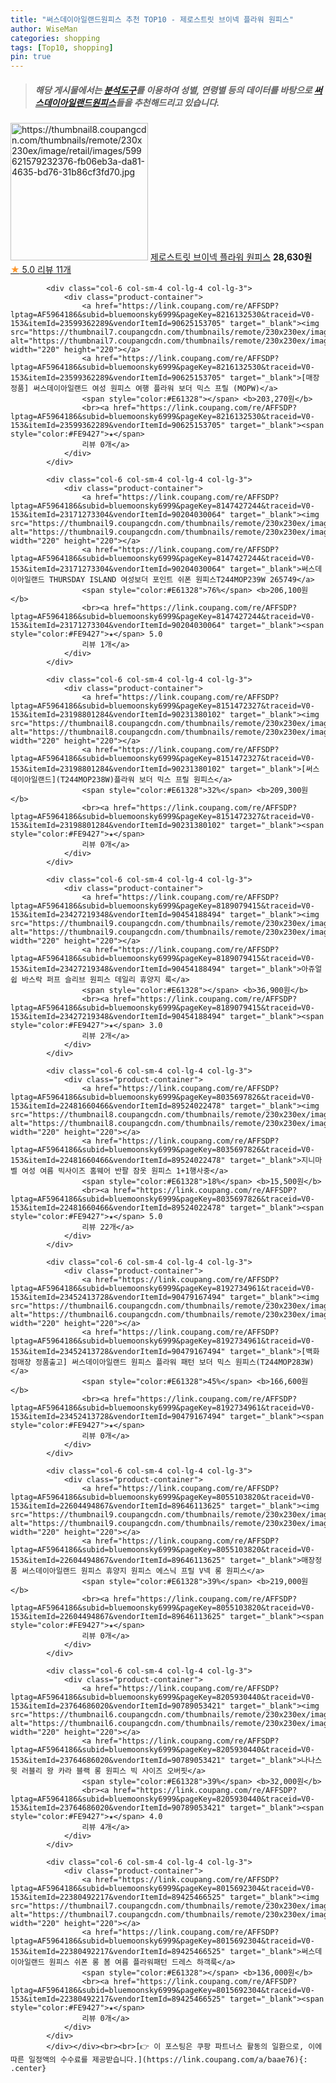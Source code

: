 ```yaml
---
title: "써스데이아일랜드원피스 추천 TOP10 - 제로스트릿 브이넥 플라워 원피스"
author: WiseMan
categories: shopping
tags: [Top10, shopping]
pin: true
---
```


> ##### 해당 게시물에서는 [**분석도구**](https://itemscout.io/)를 이용하여 **성별**, **연령별** 등의 데이터를 바탕으로 [**써스데이아일랜드원피스**](https://link.coupang.com/a/baae76)들을 추천해드리고 있습니다.
<div class="container"><div class="row">
            <div class="col-6 col-sm-4 col-lg-4 col-lg-3">
                <div class="product-container">
                    <a href="https://link.coupang.com/re/AFFSDP?lptag=AF5964186&subid=bluemoonsky6999&pageKey=6556740261&traceid=V0-153&itemId=14660307763&vendorItemId=81901479432" target="_blank"><img src="https://thumbnail8.coupangcdn.com/thumbnails/remote/230x230ex/image/retail/images/599621579232376-fb06eb3a-da81-4635-bd76-31b86cf3fd70.jpg" alt="https://thumbnail8.coupangcdn.com/thumbnails/remote/230x230ex/image/retail/images/599621579232376-fb06eb3a-da81-4635-bd76-31b86cf3fd70.jpg" width="220" height="220"></a>
                    <a href="https://link.coupang.com/re/AFFSDP?lptag=AF5964186&subid=bluemoonsky6999&pageKey=6556740261&traceid=V0-153&itemId=14660307763&vendorItemId=81901479432" target="_blank">제로스트릿 브이넥 플라워 원피스</a>
                    <span style="color:#E61328"></span> <b>28,630원</b>
                    <br><a href="https://link.coupang.com/re/AFFSDP?lptag=AF5964186&subid=bluemoonsky6999&pageKey=6556740261&traceid=V0-153&itemId=14660307763&vendorItemId=81901479432" target="_blank"><span style="color:#FE9427">★</span> 5.0
                    리뷰 11개</a>
                </div>
            </div>
            
            <div class="col-6 col-sm-4 col-lg-4 col-lg-3">
                <div class="product-container">
                    <a href="https://link.coupang.com/re/AFFSDP?lptag=AF5964186&subid=bluemoonsky6999&pageKey=8216132530&traceid=V0-153&itemId=23599362289&vendorItemId=90625153705" target="_blank"><img src="https://thumbnail7.coupangcdn.com/thumbnails/remote/230x230ex/image/vendor_inventory/d6d3/fd0a8234a0012273298f2389576e5fba523ae11a02925038aa5d4789e99a.jpg" alt="https://thumbnail7.coupangcdn.com/thumbnails/remote/230x230ex/image/vendor_inventory/d6d3/fd0a8234a0012273298f2389576e5fba523ae11a02925038aa5d4789e99a.jpg" width="220" height="220"></a>
                    <a href="https://link.coupang.com/re/AFFSDP?lptag=AF5964186&subid=bluemoonsky6999&pageKey=8216132530&traceid=V0-153&itemId=23599362289&vendorItemId=90625153705" target="_blank">[매장정품] 써스데이아일랜드 여성 원피스 여행 플라워 보더 믹스 프릴 (MOPW)</a>
                    <span style="color:#E61328"></span> <b>203,270원</b>
                    <br><a href="https://link.coupang.com/re/AFFSDP?lptag=AF5964186&subid=bluemoonsky6999&pageKey=8216132530&traceid=V0-153&itemId=23599362289&vendorItemId=90625153705" target="_blank"><span style="color:#FE9427">★</span> 
                    리뷰 0개</a>
                </div>
            </div>
            
            <div class="col-6 col-sm-4 col-lg-4 col-lg-3">
                <div class="product-container">
                    <a href="https://link.coupang.com/re/AFFSDP?lptag=AF5964186&subid=bluemoonsky6999&pageKey=8147427244&traceid=V0-153&itemId=23171273304&vendorItemId=90204030064" target="_blank"><img src="https://thumbnail9.coupangcdn.com/thumbnails/remote/230x230ex/image/vendor_inventory/f821/6abb722389e2a1971d5cd239ce8c488820bad8f857b8091f30961c582f9e.jpg" alt="https://thumbnail9.coupangcdn.com/thumbnails/remote/230x230ex/image/vendor_inventory/f821/6abb722389e2a1971d5cd239ce8c488820bad8f857b8091f30961c582f9e.jpg" width="220" height="220"></a>
                    <a href="https://link.coupang.com/re/AFFSDP?lptag=AF5964186&subid=bluemoonsky6999&pageKey=8147427244&traceid=V0-153&itemId=23171273304&vendorItemId=90204030064" target="_blank">써스데이아일랜드 THURSDAY ISLAND 여성보더 포인트 쉬폰 원피스T244MOP239W 265749</a>
                    <span style="color:#E61328">76%</span> <b>206,100원</b>
                    <br><a href="https://link.coupang.com/re/AFFSDP?lptag=AF5964186&subid=bluemoonsky6999&pageKey=8147427244&traceid=V0-153&itemId=23171273304&vendorItemId=90204030064" target="_blank"><span style="color:#FE9427">★</span> 5.0
                    리뷰 1개</a>
                </div>
            </div>
            
            <div class="col-6 col-sm-4 col-lg-4 col-lg-3">
                <div class="product-container">
                    <a href="https://link.coupang.com/re/AFFSDP?lptag=AF5964186&subid=bluemoonsky6999&pageKey=8151472327&traceid=V0-153&itemId=23198801284&vendorItemId=90231380102" target="_blank"><img src="https://thumbnail8.coupangcdn.com/thumbnails/remote/230x230ex/image/vendor_inventory/be3d/64f0796155aaac47dbbb34f65588c444b801015f15f9c58111abfb0b2b8a.jpg" alt="https://thumbnail8.coupangcdn.com/thumbnails/remote/230x230ex/image/vendor_inventory/be3d/64f0796155aaac47dbbb34f65588c444b801015f15f9c58111abfb0b2b8a.jpg" width="220" height="220"></a>
                    <a href="https://link.coupang.com/re/AFFSDP?lptag=AF5964186&subid=bluemoonsky6999&pageKey=8151472327&traceid=V0-153&itemId=23198801284&vendorItemId=90231380102" target="_blank">[써스데이아일랜드](T244MOP238W)플라워 보더 믹스 프릴 원피스</a>
                    <span style="color:#E61328">32%</span> <b>209,300원</b>
                    <br><a href="https://link.coupang.com/re/AFFSDP?lptag=AF5964186&subid=bluemoonsky6999&pageKey=8151472327&traceid=V0-153&itemId=23198801284&vendorItemId=90231380102" target="_blank"><span style="color:#FE9427">★</span> 
                    리뷰 0개</a>
                </div>
            </div>
            
            <div class="col-6 col-sm-4 col-lg-4 col-lg-3">
                <div class="product-container">
                    <a href="https://link.coupang.com/re/AFFSDP?lptag=AF5964186&subid=bluemoonsky6999&pageKey=8189079415&traceid=V0-153&itemId=23427219348&vendorItemId=90454188494" target="_blank"><img src="https://thumbnail9.coupangcdn.com/thumbnails/remote/230x230ex/image/vendor_inventory/5a7d/454bde3d4baeca6d20a5e63072110978d90814d23db9730e4f370f07301c.jpg" alt="https://thumbnail9.coupangcdn.com/thumbnails/remote/230x230ex/image/vendor_inventory/5a7d/454bde3d4baeca6d20a5e63072110978d90814d23db9730e4f370f07301c.jpg" width="220" height="220"></a>
                    <a href="https://link.coupang.com/re/AFFSDP?lptag=AF5964186&subid=bluemoonsky6999&pageKey=8189079415&traceid=V0-153&itemId=23427219348&vendorItemId=90454188494" target="_blank">아쥬얼쉽 바스락 퍼프 슬리브 원피스 데일리 휴양지 룩</a>
                    <span style="color:#E61328"></span> <b>36,900원</b>
                    <br><a href="https://link.coupang.com/re/AFFSDP?lptag=AF5964186&subid=bluemoonsky6999&pageKey=8189079415&traceid=V0-153&itemId=23427219348&vendorItemId=90454188494" target="_blank"><span style="color:#FE9427">★</span> 3.0
                    리뷰 2개</a>
                </div>
            </div>
            
            <div class="col-6 col-sm-4 col-lg-4 col-lg-3">
                <div class="product-container">
                    <a href="https://link.coupang.com/re/AFFSDP?lptag=AF5964186&subid=bluemoonsky6999&pageKey=8035697826&traceid=V0-153&itemId=22481660466&vendorItemId=89524022478" target="_blank"><img src="https://thumbnail8.coupangcdn.com/thumbnails/remote/230x230ex/image/vendor_inventory/c2a2/01f117c01cfee1886eb3ce322cddc8ffaeed6cbac08e2e82cba4d21a6432.jpg" alt="https://thumbnail8.coupangcdn.com/thumbnails/remote/230x230ex/image/vendor_inventory/c2a2/01f117c01cfee1886eb3ce322cddc8ffaeed6cbac08e2e82cba4d21a6432.jpg" width="220" height="220"></a>
                    <a href="https://link.coupang.com/re/AFFSDP?lptag=AF5964186&subid=bluemoonsky6999&pageKey=8035697826&traceid=V0-153&itemId=22481660466&vendorItemId=89524022478" target="_blank">지니마벨 여성 여름 빅사이즈 홈웨어 반팔 잠옷 원피스 1+1행사중</a>
                    <span style="color:#E61328">18%</span> <b>15,500원</b>
                    <br><a href="https://link.coupang.com/re/AFFSDP?lptag=AF5964186&subid=bluemoonsky6999&pageKey=8035697826&traceid=V0-153&itemId=22481660466&vendorItemId=89524022478" target="_blank"><span style="color:#FE9427">★</span> 5.0
                    리뷰 22개</a>
                </div>
            </div>
            
            <div class="col-6 col-sm-4 col-lg-4 col-lg-3">
                <div class="product-container">
                    <a href="https://link.coupang.com/re/AFFSDP?lptag=AF5964186&subid=bluemoonsky6999&pageKey=8192734961&traceid=V0-153&itemId=23452413728&vendorItemId=90479167494" target="_blank"><img src="https://thumbnail6.coupangcdn.com/thumbnails/remote/230x230ex/image/vendor_inventory/403f/9cbbb641bd383d6e5774eefd2ce139e782894dced721a858c51e703d9458.jpg" alt="https://thumbnail6.coupangcdn.com/thumbnails/remote/230x230ex/image/vendor_inventory/403f/9cbbb641bd383d6e5774eefd2ce139e782894dced721a858c51e703d9458.jpg" width="220" height="220"></a>
                    <a href="https://link.coupang.com/re/AFFSDP?lptag=AF5964186&subid=bluemoonsky6999&pageKey=8192734961&traceid=V0-153&itemId=23452413728&vendorItemId=90479167494" target="_blank">[백화점매장 정품출고] 써스데이아일랜드 원피스 플라워 패턴 보더 믹스 원피스(T244MOP283W)</a>
                    <span style="color:#E61328">45%</span> <b>166,600원</b>
                    <br><a href="https://link.coupang.com/re/AFFSDP?lptag=AF5964186&subid=bluemoonsky6999&pageKey=8192734961&traceid=V0-153&itemId=23452413728&vendorItemId=90479167494" target="_blank"><span style="color:#FE9427">★</span> 
                    리뷰 0개</a>
                </div>
            </div>
            
            <div class="col-6 col-sm-4 col-lg-4 col-lg-3">
                <div class="product-container">
                    <a href="https://link.coupang.com/re/AFFSDP?lptag=AF5964186&subid=bluemoonsky6999&pageKey=8055103820&traceid=V0-153&itemId=22604494867&vendorItemId=89646113625" target="_blank"><img src="https://thumbnail9.coupangcdn.com/thumbnails/remote/230x230ex/image/vendor_inventory/ce52/0bb7fd4a4566d1fa154e978ce2b97e75a0f145ef61088c7f880b215a3e7e.jpg" alt="https://thumbnail9.coupangcdn.com/thumbnails/remote/230x230ex/image/vendor_inventory/ce52/0bb7fd4a4566d1fa154e978ce2b97e75a0f145ef61088c7f880b215a3e7e.jpg" width="220" height="220"></a>
                    <a href="https://link.coupang.com/re/AFFSDP?lptag=AF5964186&subid=bluemoonsky6999&pageKey=8055103820&traceid=V0-153&itemId=22604494867&vendorItemId=89646113625" target="_blank">매장정품 써스데이아일랜드 원피스 휴양지 원피스 에스닉 프릴 V넥 롱 원피스</a>
                    <span style="color:#E61328">39%</span> <b>219,000원</b>
                    <br><a href="https://link.coupang.com/re/AFFSDP?lptag=AF5964186&subid=bluemoonsky6999&pageKey=8055103820&traceid=V0-153&itemId=22604494867&vendorItemId=89646113625" target="_blank"><span style="color:#FE9427">★</span> 
                    리뷰 0개</a>
                </div>
            </div>
            
            <div class="col-6 col-sm-4 col-lg-4 col-lg-3">
                <div class="product-container">
                    <a href="https://link.coupang.com/re/AFFSDP?lptag=AF5964186&subid=bluemoonsky6999&pageKey=8205930440&traceid=V0-153&itemId=23764686020&vendorItemId=90789053421" target="_blank"><img src="https://thumbnail6.coupangcdn.com/thumbnails/remote/230x230ex/image/vendor_inventory/ee55/fb63266b79ab2e928dcb6c63bec59d5d59f21f2065da37edf6abbdf48d8e.jpg" alt="https://thumbnail6.coupangcdn.com/thumbnails/remote/230x230ex/image/vendor_inventory/ee55/fb63266b79ab2e928dcb6c63bec59d5d59f21f2065da37edf6abbdf48d8e.jpg" width="220" height="220"></a>
                    <a href="https://link.coupang.com/re/AFFSDP?lptag=AF5964186&subid=bluemoonsky6999&pageKey=8205930440&traceid=V0-153&itemId=23764686020&vendorItemId=90789053421" target="_blank">나나스윗 러블리 왕 카라 블랙 롱 원피스 빅 사이즈 오버핏</a>
                    <span style="color:#E61328">39%</span> <b>32,000원</b>
                    <br><a href="https://link.coupang.com/re/AFFSDP?lptag=AF5964186&subid=bluemoonsky6999&pageKey=8205930440&traceid=V0-153&itemId=23764686020&vendorItemId=90789053421" target="_blank"><span style="color:#FE9427">★</span> 4.0
                    리뷰 4개</a>
                </div>
            </div>
            
            <div class="col-6 col-sm-4 col-lg-4 col-lg-3">
                <div class="product-container">
                    <a href="https://link.coupang.com/re/AFFSDP?lptag=AF5964186&subid=bluemoonsky6999&pageKey=8015692304&traceid=V0-153&itemId=22380492217&vendorItemId=89425466525" target="_blank"><img src="https://thumbnail7.coupangcdn.com/thumbnails/remote/230x230ex/image/vendor_inventory/ccbf/431695e26a79388018152a1f39fd01cfd8faeef80b6c320fe83ecf80348b.jpg" alt="https://thumbnail7.coupangcdn.com/thumbnails/remote/230x230ex/image/vendor_inventory/ccbf/431695e26a79388018152a1f39fd01cfd8faeef80b6c320fe83ecf80348b.jpg" width="220" height="220"></a>
                    <a href="https://link.coupang.com/re/AFFSDP?lptag=AF5964186&subid=bluemoonsky6999&pageKey=8015692304&traceid=V0-153&itemId=22380492217&vendorItemId=89425466525" target="_blank">써스데이아일랜드 원피스 쉬폰 롱 봄 여름 플라워패턴 드레스 하객룩</a>
                    <span style="color:#E61328"></span> <b>136,000원</b>
                    <br><a href="https://link.coupang.com/re/AFFSDP?lptag=AF5964186&subid=bluemoonsky6999&pageKey=8015692304&traceid=V0-153&itemId=22380492217&vendorItemId=89425466525" target="_blank"><span style="color:#FE9427">★</span> 
                    리뷰 0개</a>
                </div>
            </div>
            </div></div><br><br>[👉 이 포스팅은 쿠팡 파트너스 활동의 일환으로, 이에 따른 일정액의 수수료를 제공받습니다.](https://link.coupang.com/a/baae76){: .center}